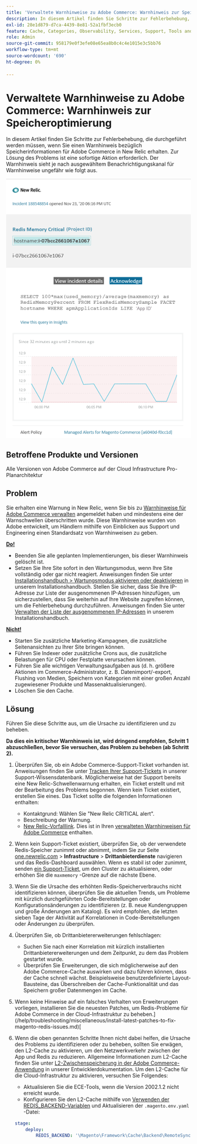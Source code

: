 ```yaml
---
title: 'Verwaltete Warnhinweise zu Adobe Commerce: Warnhinweis zur Speicheroptimierung'
description: In diesem Artikel finden Sie Schritte zur Fehlerbehebung, die durchgeführt werden müssen, wenn Sie einen Warnhinweis bezüglich Speicherinformationen für Adobe Commerce in New Relic erhalten. Zur Lösung des Problems ist eine sofortige Aktion erforderlich. Der Warnhinweis sieht je nach ausgewähltem Benachrichtigungskanal für Warnhinweise ungefähr wie folgt aus.
exl-id: 28e1d879-d7ca-4439-8e81-52a1fbf3ecb0
feature: Cache, Categories, Observability, Services, Support, Tools and External Services, Variables
role: Admin
source-git-commit: 958179e0f3efe08e65ea8b0c4c4e1015e3c5bb76
workflow-type: tm+mt
source-wordcount: '690'
ht-degree: 0%

---
```


# Verwaltete Warnhinweise zu Adobe Commerce: Warnhinweis zur Speicheroptimierung

In diesem Artikel finden Sie Schritte zur Fehlerbehebung, die durchgeführt werden müssen, wenn Sie einen Warnhinweis bezüglich Speicherinformationen für Adobe Commerce in New Relic erhalten. Zur Lösung des Problems ist eine sofortige Aktion erforderlich. Der Warnhinweis sieht je nach ausgewähltem Benachrichtigungskanal für Warnhinweise ungefähr wie folgt aus.

![new_relic_redis_memory_critical.png](assets/new_relic_redis_memory_critical.png)

## Betroffene Produkte und Versionen

Alle Versionen von Adobe Commerce auf der Cloud Infrastructure Pro-Planarchitektur

## Problem

Sie erhalten eine Warnung in New Relic, wenn Sie bis zu [Warnhinweise für Adobe Commerce verwalten](/help/support-tools/managed-alerts-for-adobe-commerce/managed-alerts-for-magento-commerce.md) angemeldet haben und mindestens eine der Warnschwellen überschritten wurde. Diese Warnhinweise wurden von Adobe entwickelt, um Händlern mithilfe von Einblicken aus Support und Engineering einen Standardsatz von Warnhinweisen zu geben.

**<u>Do!</u>**

* Beenden Sie alle geplanten Implementierungen, bis dieser Warnhinweis gelöscht ist.
* Setzen Sie Ihre Site sofort in den Wartungsmodus, wenn Ihre Site vollständig oder gar nicht reagiert. Anweisungen finden Sie unter [Installationshandbuch > Wartungsmodus aktivieren oder deaktivieren](/docs/commerce-operations/installation-guide/tutorials/maintenance-mode.html#enable-or-disable-maintenance-mode-1) in unserem Installationshandbuch. Stellen Sie sicher, dass Sie Ihre IP-Adresse zur Liste der ausgenommenen IP-Adressen hinzufügen, um sicherzustellen, dass Sie weiterhin auf Ihre Website zugreifen können, um die Fehlerbehebung durchzuführen. Anweisungen finden Sie unter [Verwalten der Liste der ausgenommenen IP-Adressen](/docs/commerce-operations/installation-guide/tutorials/maintenance-mode.html#maintain-the-list-of-exempt-ip-addresses) in unserem Installationshandbuch.

**<u>Nicht!</u>**

* Starten Sie zusätzliche Marketing-Kampagnen, die zusätzliche Seitenansichten zu Ihrer Site bringen können.
* Führen Sie Indexer oder zusätzliche Crons aus, die zusätzliche Belastungen für CPU oder Festplatte verursachen können.
* Führen Sie alle wichtigen Verwaltungsaufgaben aus (d. h. größere Aktionen im Commerce-Administrator, z. B. Datenimport/-export, Flushing von Medien, Speichern von Kategorien mit einer großen Anzahl zugewiesener Produkte und Massenaktualisierungen).
* Löschen Sie den Cache.

## Lösung

Führen Sie diese Schritte aus, um die Ursache zu identifizieren und zu beheben.

**Da dies ein kritischer Warnhinweis ist, wird dringend empfohlen, Schritt 1 abzuschließen, bevor Sie versuchen, das Problem zu beheben (ab Schritt 2).**

1. Überprüfen Sie, ob ein Adobe Commerce-Support-Ticket vorhanden ist. Anweisungen finden Sie unter [Tracken Ihrer Support-Tickets](/help/help-center-guide/help-center/magento-help-center-user-guide.md#track-tickets) in unserer Support-Wissensdatenbank. Möglicherweise hat der Support bereits eine New Relic-Schwellenwarnung erhalten, ein Ticket erstellt und mit der Bearbeitung des Problems begonnen. Wenn kein Ticket existiert, erstellen Sie eines. Das Ticket sollte die folgenden Informationen enthalten:

   * Kontaktgrund: Wählen Sie &quot;New Relic CRITICAL alert&quot;.
   * Beschreibung der Warnung.
   * [New Relic-Vorfalllink](https://docs.newrelic.com/docs/alerts-applied-intelligence/new-relic-alerts/alert-incidents/view-violation-event-details-incidents/). Dies ist in Ihren [verwalteten Warnhinweisen für Adobe Commerce](/help/support-tools/managed-alerts-for-adobe-commerce/managed-alerts-for-magento-commerce.md) enthalten.

1. Wenn kein Support-Ticket existiert, überprüfen Sie, ob der verwendete Redis-Speicher zunimmt oder abnimmt, indem Sie zur Seite [one.newrelic.com](https://login.newrelic.com) > **Infrastructure** > **Drittanbieterdienste** navigieren und das Redis-Dashboard auswählen. Wenn es stabil ist oder zunimmt, senden [ein Support-Ticket](/help/help-center-guide/help-center/magento-help-center-user-guide.md#submit-ticket), um den Cluster zu aktualisieren, oder erhöhen Sie die `maxmemory` -Grenze auf die nächste Ebene.
1. Wenn Sie die Ursache des erhöhten Redis-Speicherverbrauchs nicht identifizieren können, überprüfen Sie die aktuellen Trends, um Probleme mit kürzlich durchgeführten Code-Bereitstellungen oder Konfigurationsänderungen zu identifizieren (z. B. neue Kundengruppen und große Änderungen am Katalog). Es wird empfohlen, die letzten sieben Tage der Aktivität auf Korrelationen in Code-Bereitstellungen oder Änderungen zu überprüfen.
1. Überprüfen Sie, ob Drittanbietererweiterungen fehlschlagen:

   * Suchen Sie nach einer Korrelation mit kürzlich installierten Drittanbietererweiterungen und dem Zeitpunkt, zu dem das Problem gestartet wurde.
   * Überprüfen Sie Erweiterungen, die sich möglicherweise auf den Adobe Commerce-Cache auswirken und dazu führen können, dass der Cache schnell wächst. Beispielsweise benutzerdefinierte Layout-Bausteine, das Überschreiben der Cache-Funktionalität und das Speichern großer Datenmengen im Cache.

1. Wenn keine Hinweise auf ein falsches Verhalten von Erweiterungen vorliegen, installieren Sie die neuesten Patches, um Redis-Probleme für Adobe Commerce in der Cloud-Infrastruktur zu beheben.](/help/troubleshooting/miscellaneous/install-latest-patches-to-fix-magento-redis-issues.md)[
1. Wenn die oben genannten Schritte Ihnen nicht dabei helfen, die Ursache des Problems zu identifizieren oder zu beheben, sollten Sie erwägen, den L2-Cache zu aktivieren, um den Netzwerkverkehr zwischen der App und Redis zu reduzieren. Allgemeine Informationen zum L2-Cache finden Sie unter [L2-Zwischenspeicherung in der Adobe Commerce-Anwendung](/docs/commerce-operations/configuration-guide/cache/level-two-cache.html) in unserer Entwicklerdokumentation. Um den L2-Cache für die Cloud-Infrastruktur zu aktivieren, versuchen Sie Folgendes:

   * Aktualisieren Sie die ECE-Tools, wenn die Version 2002.1.2 nicht erreicht wurde.
   * Konfigurieren Sie den L2-Cache mithilfe von [Verwenden der REDIS\_BACKEND-Variablen](/docs/commerce-cloud-service/user-guide/configure/env/stage/variables-deploy.html#redis_backend) und Aktualisieren der `.magento.env.yaml` -Datei:

   ```yaml
   stage:
       deploy:
           REDIS_BACKEND: '\Magento\Framework\Cache\Backend\RemoteSynchronizedCache'
   ```
